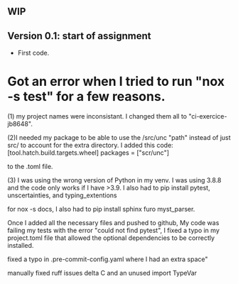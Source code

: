 ## WIP


## Version 0.1: start of assignment

* First code.

# Got an error when I tried to run "nox -s test" for a few reasons.

(1) my project names were inconsistant. I changed them all to "ci-exercice-jb8648".

(2)I needed my package to be able to use the /src/unc "path" instead of just src/ to account for the extra directory. I added this code:
[tool.hatch.build.targets.wheel]
packages = ["scr/unc"]

to the .toml file. 

(3) I was using the wrong version of Python in my venv. I was using 3.8.8 and the code only works if I have >3.9. I also had to pip install pytest, unscertainties, and typing_extentions

for nox -s docs, I also had to pip install sphinx furo myst_parser.

Once I added all the necessary files and pushed to github, My code was failing my tests with the error "could not find pytest", I fixed a typo in my project.toml file that allowed the optional dependencies to be correctly installed.  

fixed a typo in .pre-commit-config.yaml where I had an extra space"

manually fixed ruff issues delta C and an unused import TypeVar

